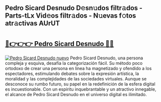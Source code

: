 ## Pedro Sicard Desnudo D𝚎sn𝚞dos filtr𝚊dos - Parts-tLx Vid𝚎os filtr𝚊dos - N𝚞evas f𝚘tos atr𝚊ctivas AUrUT

# <h2><a href="http://mb6hd5.tromn.icu/?c=Pedro+Sicard+Desnudo">🔗👉👉👉 Pedro Sicard Desnudo 🔗🔗</a></h2>

[![Pedro Sicard Desnudo nuevo](https://i.imgur.com/pEAQMta.gif)](http://mb6hd5.tromn.icu/?c=Pedro+Sicard+Desnudo)
Pedro Sicard Desnudo, una persona compleja y esquiva, desafía la categorización fácil. Su método poco ortodoxo de crear una persona en línea ha magnetizado y ofendido a los espectadores, estimulando debates sobre la expresión artística, la moralidad y las complejidades de las sociedades virtuales. Aunque se desconoce su rumbo futuro, su papel en la redefinición de la esfera digital es incuestionable. Con un espíritu inquebrantable y un atractivo innegable, el alcance de Pedro Sicard Desnudo en el universo digital es ilimitado.
